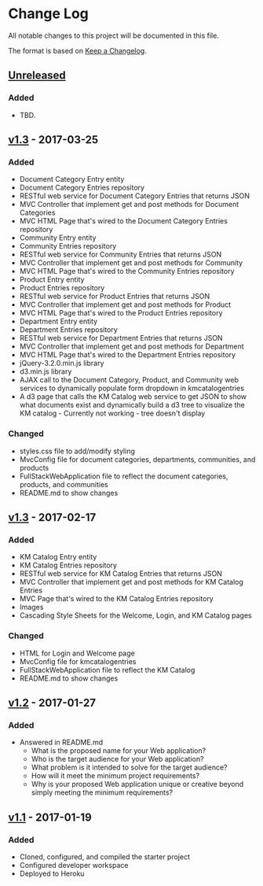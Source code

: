 # Change Log
All notable changes to this project will be documented in this file.

The format is based on [Keep a Changelog](http://keepachangelog.com/).

## [Unreleased]
### Added
- TBD.

## [v1.3] - 2017-03-25
### Added
- Document Category Entry entity
- Document Category Entries repository
- RESTful web service for Document Category Entries that returns JSON
- MVC Controller that implement get and post methods for Document Categories
- MVC HTML Page that's wired to the Document Category Entries repository
- Community Entry entity
- Community Entries repository
- RESTful web service for Community Entries that returns JSON
- MVC Controller that implement get and post methods for Community
- MVC HTML Page that's wired to the Community Entries repository
- Product Entry entity
- Product Entries repository
- RESTful web service for Product Entries that returns JSON
- MVC Controller that implement get and post methods for Product
- MVC HTML Page that's wired to the Product Entries repository
- Department Entry entity
- Department Entries repository
- RESTful web service for Department Entries that returns JSON
- MVC Controller that implement get and post methods for Department
- MVC HTML Page that's wired to the Department Entries repository
- jQuery-3.2.0.min.js library
- d3.min.js library
- AJAX call to the Document Category, Product, and Community web services to dynamically populate form dropdown in kmcatalogentries
- A d3 page that calls the KM Catalog web service to get JSON to show what documents exist and dynamically build a d3 tree to visualize the KM catalog - Currently not working - tree doesn't display

### Changed
- styles.css file to add/modify styling
- MvcConfig file for document categories, departments, communities, and products
- FullStackWebApplication file to reflect the document categories, products, and communities
- README.md to show changes

## [v1.3] - 2017-02-17
### Added
- KM Catalog Entry entity
- KM Catalog Entries repository
- RESTful web service for KM Catalog Entries that returns JSON
- MVC Controller that implement get and post methods for KM Catalog Entries
- MVC Page that's wired to the KM Catalog Entries repository
- Images
- Cascading Style Sheets for the Welcome, Login, and KM Catalog pages

### Changed
- HTML for Login and Welcome page
- MvcConfig file for kmcatalogentries
- FullStackWebApplication file to reflect the KM Catalog
- README.md to show changes

## [v1.2] - 2017-01-27
### Added
- Answered in README.md
    - What is the proposed name for your Web application?
    - Who is the target audience for your Web application?
    - What problem is it intended to solve for the target audience?
    - How will it meet the minimum project requirements?
    - Why is your proposed Web application unique or creative beyond simply meeting the minimum requirements? 

## [v1.1] - 2017-01-19
### Added
- Cloned, configured, and compiled the starter project
- Configured developer workspace
- Deployed to Heroku

[Unreleased]: https://github.com/infsci2560sp17/full-stack-web-krodgers351/compare/v1.3...HEAD
[v1.3]: https://github.com/infsci2560sp17/full-stack-web-krodgers351/compare/v1.2...v1.3
[v1.2]: https://github.com/infsci2560sp17/full-stack-web-krodgers351/compare/v1.1...v1.2
[v1.1]: https://github.com/infsci2560sp17/full-stack-web-krodgers351/compare/...v1.1